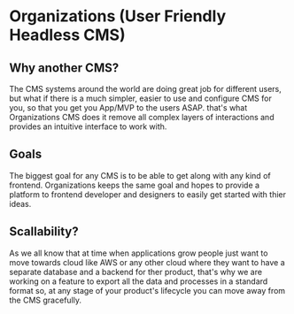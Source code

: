 # Organizations (User Friendly Headless CMS)

## Why another CMS?

The CMS systems around the world are doing great job for different users, but what if there is a much simpler, easier to use and configure CMS for you, so that you get you App/MVP to the users ASAP. that's what Organizations CMS does it remove all complex layers of interactions and provides an intuitive interface to work with.

## Goals

The biggest goal for any CMS is to be able to get along with any kind of frontend. Organizations keeps the same goal and hopes to provide a platform to frontend developer and designers to easily get started with thier ideas.

## Scallability?

As we all know that at time when applications grow people just want to move towards cloud like AWS or any other cloud where they want to have a separate database and a backend for ther product, that's why we are working on a feature to export all the data and processes in a standard format so, at any stage of your product's lifecycle you can move away from the CMS gracefully.
